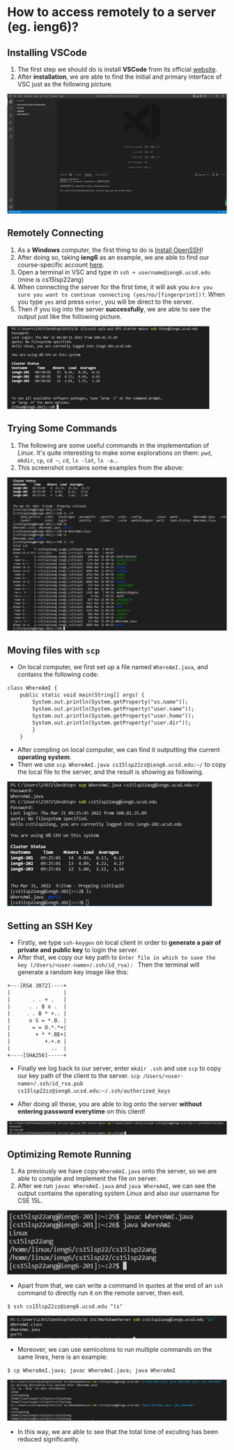 # How to access remotely to a server (eg. ieng6)?

## Installing VSCode
1. The first step we should do is install **VSCode** from its official [website](https://code.visualstudio.com/).
2. After **installation**, we are able to find the initial and primary interface of VSC just as the following picture.

![Image1](Picture1.png)

## Remotely Connecting
1. As a **Windows** computer, the first thing to do is [Install OpenSSH](https://docs.microsoft.com/en-us/windows-server/administration/openssh/openssh_install_firstuse)!
2. After doing so, taking **ieng6** as an example, we are able to find our course-specific account [here](https://sdacs.ucsd.edu/~icc/index.php).
3. Open a terminal in VSC and type in `ssh + username@ieng6.ucsd.edu` (mine is cs15lsp22ang)
4. When connecting the server for the first time, it will ask you `Are you sure you want to continue connecting (yes/no/[fingerprint])?`. When you type `yes` and press `enter`, you will be direct to the server.
5. Then if you log into the server **successfully**, we are able to see the output just like the following picture.

![Image2](Picture2.png)

## Trying Some Commands
1. The following are some useful commands in the implementation of *Linux*. It's quite interesting to make some explorations on them:
`pwd`, 
`mkdir`, 
`cp`, 
`cd ~`, 
`cd`, 
`ls -lat`, 
`ls -a`...
2. This screenshot contains some examples from the above:

![Image3](Picture3.jpg)

## Moving files with `scp`
* On local computer, we first set up a file named `WhereAmI.java`, and contains the following code:

```
class WhereAmI {
    public static void main(String[] args) {
        System.out.println(System.getProperty("os.name"));
        System.out.println(System.getProperty("user.name"));
        System.out.println(System.getProperty("user.home"));
        System.out.println(System.getProperty("user.dir"));
        }
    }
```
* After compling on local computer, we can find it outputting the current **operating system**.
* Then we use `scp WhereAmI.java cs15lsp22zz@ieng6.ucsd.edu:~/` to copy the local file to the server, and the result is showing as following.


![Image4](Picture4.png)

## Setting an SSH Key
* Firstly, we type `ssh-keygen` on local client in order to **generate a pair of private and public key** to login the server.
* After that, we copy our key path to `Enter file in which to save the key (/Users/<user-name>/.ssh/id_rsa): ` Then the terminal will generate a random key image like this:

```
+---[RSA 3072]----+
|                 |
|       . . + .   |
|      . . B o .  |
|     . . B * +.. |
|      o S = *.B. |
|       = = O.*.*+|
|        + * *.BE+|
|           +.+.o |
|             ..  |
+----[SHA256]-----+
```

* Finally we log back to our server, enter `mkdir .ssh` and use `scp` to copy our key path of the client to the server. `scp /Users/<user-name>/.ssh/id_rsa.pub cs15lsp22zz@ieng6.ucsd.edu:~/.ssh/authorized_keys`

* After doing all these, you are able to log onto the server **without entering password everytime** on this client!

![Image5](Picture5.png)

## Optimizing Remote Running
1. As previously we have copy `WhereAmI.java` onto the server, so we are able to compile and implement the file on server.
2. After we run `javac WhereAmI.java` and `java WhereAmI`, we can see the output contains the operating system *Linux* and also our username for CSE 15L.

![Image6](Picture6.jpg)

* Apart from that, we can write a command in quotes at the end of an `ssh` command to directly run it on the remote server, then exit.

```
$ ssh cs15lsp22zz@ieng6.ucsd.edu "ls"
```

![Image7](Picture7.jpg)

* Moreover, we can use semicolons to run multiple commands on the same lines, here is an example:

```
$ cp WhereAmI.java; javac WhereAmI.java; java WhereAmI
```
![Image8](Picture8.jpg)


* In this way, we are able to see that the total time of excuting has been reduced significantly.
